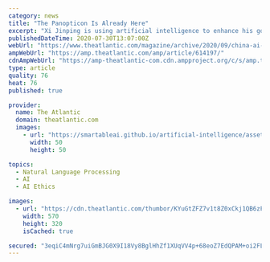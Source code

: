 ```yaml
---
category: news
title: "The Panopticon Is Already Here"
excerpt: "Xi Jinping is using artificial intelligence to enhance his government’s totalitarian control—and he’s exporting this technology to regimes around the globe."
publishedDateTime: 2020-07-30T13:07:00Z
webUrl: "https://www.theatlantic.com/magazine/archive/2020/09/china-ai-surveillance/614197/"
ampWebUrl: "https://amp.theatlantic.com/amp/article/614197/"
cdnAmpWebUrl: "https://amp-theatlantic-com.cdn.ampproject.org/c/s/amp.theatlantic.com/amp/article/614197/"
type: article
quality: 76
heat: 76
published: true

provider:
  name: The Atlantic
  domain: theatlantic.com
  images:
    - url: "https://smartableai.github.io/artificial-intelligence/assets/images/organizations/theatlantic.com-50x50.jpg"
      width: 50
      height: 50

topics:
  - Natural Language Processing
  - AI
  - AI Ethics

images:
  - url: "https://cdn.theatlantic.com/thumbor/KYuGtZFZ7v1t8Z0xCkj1QB6zF-M=/570x320/media/img/2020/07/WEL_Andersen_ChinaOpener/original.gif"
    width: 570
    height: 320
    isCached: true

secured: "3eqiC4mNrg7uiGmBJG0X9I18Vy8BglHhZf1XUqVV4p+68eoZ7EdQPAM+oi2FLA5+AobyijCTFtT86Npe6AJSv7OZI+lySWppFX7qqB5OvBflucFkEtlynp/GE/u3mBdTS4XVcw+acOlA8BZypymVkXxnDT38sUpo42y8TTB0PL6gZXjmn+JKgk7JpdHr9PerOo0kfVMdf4mkx5EyDbBj+ILeKhELSY9kvSbv8kg11B8Svg9rkUadVvcrZrkplcZujgFfeAT+bYiJOvU9wTwTlvYmq6SKu91T/HyYavuNMvyD+nZx4XOSaeksYLmQVlw4Kl5KnhoOuJyN2XHumrzp0A==;dFePsFDhXOaKi8Ki0SUXqA=="
---
```



